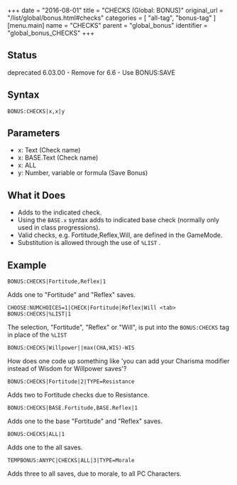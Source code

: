 +++
date = "2016-08-01"
title = "CHECKS (Global: BONUS)"
original_url = "/list/global/bonus.html#checks"
categories = [ "all-tag", "bonus-tag" ]
[menu.main]
    name = "CHECKS"
    parent = "global_bonus"
    identifier = "global_bonus_CHECKS"
+++

## Status

deprecated 6.03.00 - Remove for 6.6 - Use BONUS:SAVE

## Syntax

`BONUS:CHECKS|x,x|y`

## Parameters

-   x: Text (Check name)
-   x: BASE.Text (Check name)
-   x: ALL
-   y: Number, variable or formula (Save Bonus)



What it Does
------------

-   Adds to the indicated check.
-   Using the `BASE.x` syntax adds to indicated base check (normally
    only used in class progressions).
-   Valid checks, e.g. Fortitude,Reflex,Will, are defined in
    the GameMode.
-   Substitution is allowed through the use of `%LIST` .

Example
-------

`BONUS:CHECKS|Fortitude,Reflex|1`

Adds one to "Fortitude" and "Reflex" saves.

`CHOOSE:NUMCHOICES=1|CHECK|Fortitude|Reflex|Will <tab> BONUS:CHECKS|%LIST|1`

The selection, "Fortitude", "Reflex" or "Will", is put into the
`BONUS:CHECKS` tag in place of the `%LIST`

`BONUS:CHECKS|Willpower||max(CHA,WIS)-WIS`

How does one code up something like 'you can add your Charisma modifier
instead of Wisdom for Willpower saves'?

`BONUS:CHECKS|Fortitude|2|TYPE=Resistance`

Adds two to Fortitude checks due to Resistance.

`BONUS:CHECKS|BASE.Fortitude,BASE.Reflex|1`

Adds one to the base "Fortitude" and "Reflex" saves.

`BONUS:CHECKS|ALL|1`

Adds one to the all saves.

`TEMPBONUS:ANYPC|CHECKS|ALL|3|TYPE=Morale`

Adds three to all saves, due to morale, to all PC Characters.

